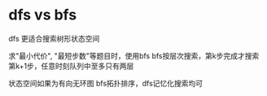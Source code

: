 # dfs vs bfs


dfs 更适合搜索树形状态空间

求"最小代价", "最短步数"等题目时，使用bfs
   bfs按层次搜索，第k步完成才搜索第k+1步，任意时刻队列中至多只有两层

状态空间如果为有向无环图
   bfs拓扑排序，dfs记忆化搜索均可